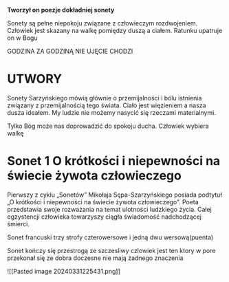 **Tworzył on poezje dokładniej sonety**

Sonety są pełne niepokoju związane z człowieczym rozdwojeniem.
Człowiek jest skazany na walkę pomiędzy duszą a ciałem.
Ratunku upatruje on w Bogu


GODZINA  ZA GODZINĄ NIE UJĘCIE CHODZI

# UTWORY

Sonety Sarzyńskiego mówią głównie o przemijalności i bólu istnienia związany z przemijalnością tego świata. Ciało jest więzieniem a nasza dusza ideałem. My ludzie nie możemy nasycić się rzeczami materialnymi.

Tylko Bóg może nas doprowadzić do spokoju ducha. Człowiek wybiera walkę

# **Sonet 1**  O krótkości i niepewności na świecie żywota człowieczego


Pierwszy z cyklu „Sonetów” Mikołaja Sępa-Szarzyńskiego posiada podtytuł „O krótkości i niepewności na świecie żywota człowieczego”. Poeta przedstawia swoje rozważania na temat ulotności ludzkiego życia. Całej egzystencji człowieka towarzyszy ciągła świadomość nadchodzącej śmierci.  

Sonet francuski trzy strofy czterowersowe i jedną dwu wersową(puenta)

Sonet kończy się przestrogą ze szczesliwy czlowiek jest ten ktory w pore przekonał się ze dobra doczesne nie mają żadnego znaczenia


![[Pasted image 20240331225431.png]]


